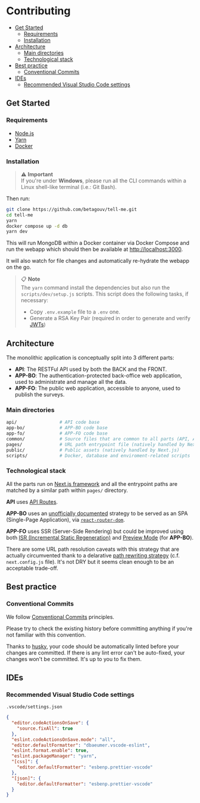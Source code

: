 # Contributing

- [Get Started](#get-started)
  - [Requirements](#requirements)
  - [Installation](#installation)
- [Architecture](#architecture)
  - [Main directories](#main-directories)
  - [Technological stack](#technological-stack)
- [Best practice](#best-practice)
  - [Conventional Commits](#conventional-commits)
- [IDEs](#ides)
  - [Recommended Visual Studio Code settings](#recommended-visual-studio-code-settings)

## Get Started

### Requirements

- [Node.js](https://nodejs.org)
- [Yarn](https://yarnpkg.com/getting-started/install)
- [Docker](https://www.docker.com/get-started)

### Installation

> ⚠️ **Important**  
> If you're under **Windows**, please run all the CLI commands within a Linux shell-like terminal (i.e.: Git Bash).

Then run:

```sh
git clone https://github.com/betagouv/tell-me.git
cd tell-me
yarn
docker compose up -d db
yarn dev
```

This will run MongoDB within a Docker container via Docker Compose and run the webapp which should then be available at
[http://localhost:3000](http://localhost:3000).

It will also watch for file changes and automatically re-hydrate the webapp on the go.

> 📋 **Note**  
> The `yarn` command install the dependencies but also run the `scripts/dev/setup.js` scripts. This script does the
> following tasks, if necessary:
> - Copy `.env.example` file to a `.env` one.
> - Generate a RSA Key Pair (required in order to generate and verify [JWTs](https://jwt.io))

## Architecture

The monolithic application is conceptually split into 3 different parts:

- **API**: The RESTFul API used by both the BACK and the FRONT.
- **APP-BO**: The authentication-protected back-office web application, used to administrate and manage all the data.
- **APP-FO**: The public web application, accessible to anyone, used to publish the surveys.

### Main directories

```sh
api/                # API code base
app-bo/             # APP-BO code base
app-fo/             # APP-FO code base
common/             # Source files that are common to all parts (API, APP-BO & APP-FO)
pages/              # URL path entrypoint file (natively handled by Next.js)
public/             # Public assets (natively handled by Next.js)
scripts/            # Docker, database and enviroment-related scripts
```

### Technological stack

All the parts run on [Next.js framework](https://nextjs.org) and all the entrypoint paths are matched by a similar path
within `pages/` directory.

**API** uses [API Routes](https://nextjs.org/docs/api-routes/introduction).

**APP-BO** uses an [unofficially documented](https://colinhacks.com/essays/building-a-spa-with-nextjs) strategy to
be served as an SPA (Single-Page Application), via [`react-router-dom`](https://www.npmjs.com/package/react-router-dom).

**APP-FO** uses SSR (Server-Side Rendering) but could be improved using both [ISR (Incremental Static
Regeneration)](https://nextjs.org/docs/basic-features/data-fetching#incremental-static-regeneration) and
[Preview Mode](https://nextjs.org/docs/advanced-features/preview-mode) (for **APP-BO**).

There are some URL path resolution caveats with this strategy that are actually circumvented thank to a delarative
[path rewriting strategy](https://nextjs.org/docs/api-reference/next.config.js/rewrites) (c.f. `next.config.js` file).
It's not DRY but it seems clean enough to be an acceptable trade-off.

## Best practice

### Conventional Commits

We follow [Conventional Commits](https://www.conventionalcommits.org/en/v1.0.0/) principles.

Please try to check the existing history before committing anything if you're not familiar with this convention.

Thanks to [husky](https://github.com/typicode/husky), your code should be automatically linted before your changes are
committed. If there is any lint error can't be auto-fixed, your changes won't be committed. It's up to you to fix them.

## IDEs

### Recommended Visual Studio Code settings

`.vscode/settings.json`

```json
{
  "editor.codeActionsOnSave": {
    "source.fixAll": true
  },
  "eslint.codeActionsOnSave.mode": "all",
  "editor.defaultFormatter": "dbaeumer.vscode-eslint",
  "eslint.format.enable": true,
  "eslint.packageManager": "yarn",
  "[css]": {
    "editor.defaultFormatter": "esbenp.prettier-vscode"
  },
  "[json]": {
    "editor.defaultFormatter": "esbenp.prettier-vscode"
  }
}
```
